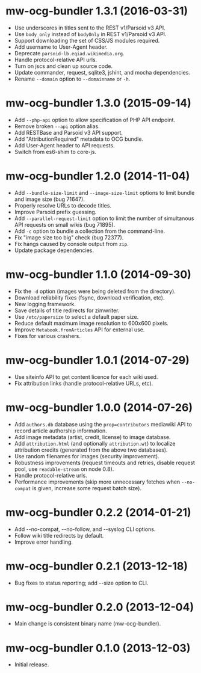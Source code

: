 # mw-ocg-bundler 1.3.1 (2016-03-31)
* Use underscores in titles sent to the REST v1/Parsoid v3 API.
* Use `body_only` instead of `bodyOnly` in REST v1/Parsoid v3 API.
* Support downloading the set of CSS/JS modules required.
* Add username to User-Agent header.
* Deprecate `parsoid-lb.eqiad.wikimedia.org`.
* Handle protocol-relative API urls.
* Turn on jscs and clean up source code.
* Update commander, request, sqlite3, jshint, and mocha dependencies.
* Rename `--domain` option to `--domainname` or `-h`.

# mw-ocg-bundler 1.3.0 (2015-09-14)
* Add `--php-api` option to allow specification of PHP API endpoint.
* Remove broken `--api` option alias.
* Add RESTBase and Parsoid v3 API support.
* Add "AttributionRequired" metadata to OCG bundle.
* Add User-Agent header to API requests.
* Switch from es6-shim to core-js.

# mw-ocg-bundler 1.2.0 (2014-11-04)
* Add `--bundle-size-limit` and `--image-size-limit` options to limit
  bundle and image size (bug 71647).
* Properly resolve URLs to decode titles.
* Improve Parsoid prefix guessing.
* Add `--parallel-request-limit` option to limit the number of
  simultanous API requests on small wikis (bug 71895).
* Add `-c` option to bundle a collection from the command-line.
* Fix "image size too big" check (bug 72377).
* Fix hangs caused by console output from `zip`.
* Update package dependencies.

# mw-ocg-bundler 1.1.0 (2014-09-30)
* Fix the `-d` option (images were being deleted from the directory).
* Download reliability fixes (fsync, download verification, etc).
* New logging framework.
* Save details of title redirects for zimwriter.
* Use `/etc/papersize` to select a default paper size.
* Reduce default maximum image resolution to 600x600 pixels.
* Improve `Metabook.fromArticles` API for external use.
* Fixes for various crashers.

# mw-ocg-bundler 1.0.1 (2014-07-29)
* Use siteinfo API to get content licence for each wiki used.
* Fix attribution links (handle protocol-relative URLs, etc).

# mw-ocg-bundler 1.0.0 (2014-07-26)
* Add `authors.db` database using the `prop=contributors` mediawiki
  API to record article authorship information.
* Add image metadata (artist, credit, license) to image database.
* Add `attribution.html` (and optionally `attribution.wt`) to localize
  attribution credits (generated from the above two databases).
* Use random filenames for images (security improvement).
* Robustness improvements (request timeouts and retries, disable
  request pool, use `readable-stream` on node 0.8).
* Handle protocol-relative urls.
* Performance improvements (skip more unnecessary fetches when
  `--no-compat` is given, increase some request batch size).

# mw-ocg-bundler 0.2.2 (2014-01-21)
* Add --no-compat, --no-follow, and --syslog CLI options.
* Follow wiki title redirects by default.
* Improve error handling.

# mw-ocg-bundler 0.2.1 (2013-12-18)
* Bug fixes to status reporting; add --size option to CLI.

# mw-ocg-bundler 0.2.0 (2013-12-04)
* Main change is consistent binary name (mw-ocg-bundler).

# mw-ocg-bundler 0.1.0 (2013-12-03)
* Initial release.

